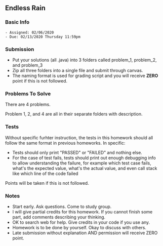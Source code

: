 ## Endless Rain

### Basic Info

    - Assigned: 02/06/2020
    - Due: 02/13/2020 Thursday 11:59pm

### Submission 
- Put your solutions (all .java) into 3 folders called problem_1, problem_2, and problem_3
- Zip all three folders into a single file and submit through canvas. 
- The naming format is used for grading script and you will receive **ZERO** point if this is not followed.
    
### Problems To Solve

There are 4 problems. 

Problem 1, 2, and 4 are all in their separate folders with description. 

### Tests

Without specific furhter instruction, the tests in this homework should all follow the same format in previous homeworks. In specific:

- Tests should only print "PASSED" or "FAILED" and nothing else.
- For the case of test fails, tests should print out enough debugging info to allow understanding the failure, for example which test case fails, what's the expected value, what's the actual value, and even call stack like which line of the code failed

Points will be taken if this is not followed.

### Notes

- Start early. Ask questions. Come to study group. 
- I will give partial credits for this homework. If you cannot finish some part, add comments describing your thinking.
- OK to search web for help. Give credits in your code if you use any. 
- Homework is to be done by yourself. Okay to discuss with others.
- Late submission without explanation AND permission will receive ZERO point.
    
    



